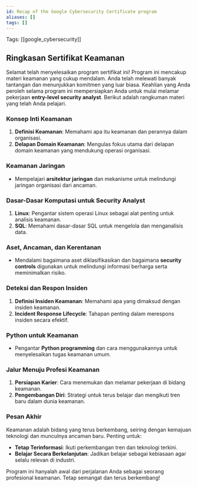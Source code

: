```yaml
---
id: Recap of the Google Cybersecurity Certificate program
aliases: []
tags: []
---
```


Tags: [[google_cybersecurity]]

## Ringkasan Sertifikat Keamanan

Selamat telah menyelesaikan program sertifikat ini! Program ini mencakup materi keamanan yang cukup mendalam. Anda telah melewati banyak tantangan dan menunjukkan komitmen yang luar biasa. Keahlian yang Anda peroleh selama program ini mempersiapkan Anda untuk mulai melamar pekerjaan **entry-level security analyst**. Berikut adalah rangkuman materi yang telah Anda pelajari.

### Konsep Inti Keamanan

1. **Definisi Keamanan**: Memahami apa itu keamanan dan perannya dalam organisasi.
2. **Delapan Domain Keamanan**: Mengulas fokus utama dari delapan domain keamanan yang mendukung operasi organisasi.

### Keamanan Jaringan

- Mempelajari **arsitektur jaringan** dan mekanisme untuk melindungi jaringan organisasi dari ancaman.

### Dasar-Dasar Komputasi untuk Security Analyst

1. **Linux**: Pengantar sistem operasi Linux sebagai alat penting untuk analisis keamanan.
2. **SQL**: Memahami dasar-dasar SQL untuk mengelola dan menganalisis data.

### Aset, Ancaman, dan Kerentanan

- Mendalami bagaimana aset diklasifikasikan dan bagaimana **security controls** digunakan untuk melindungi informasi berharga serta meminimalkan risiko.

### Deteksi dan Respon Insiden

1. **Definisi Insiden Keamanan**: Memahami apa yang dimaksud dengan insiden keamanan.
2. **Incident Response Lifecycle**: Tahapan penting dalam merespons insiden secara efektif.

### Python untuk Keamanan

- Pengantar **Python programming** dan cara menggunakannya untuk menyelesaikan tugas keamanan umum.

### Jalur Menuju Profesi Keamanan

1. **Persiapan Karier**: Cara menemukan dan melamar pekerjaan di bidang keamanan.
2. **Pengembangan Diri**: Strategi untuk terus belajar dan mengikuti tren baru dalam dunia keamanan.

### Pesan Akhir

Keamanan adalah bidang yang terus berkembang, seiring dengan kemajuan teknologi dan munculnya ancaman baru. Penting untuk:

- **Tetap Terinformasi**: Ikuti perkembangan tren dan teknologi terkini.
- **Belajar Secara Berkelanjutan**: Jadikan belajar sebagai kebiasaan agar selalu relevan di industri.

Program ini hanyalah awal dari perjalanan Anda sebagai seorang profesional keamanan. Tetap semangat dan terus berkembang!
